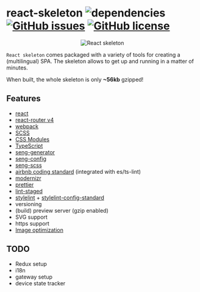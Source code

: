 # react-skeleton ![dependencies](https://img.shields.io/david/hjeti/react-skeleton.svg?style=flat-square) [![GitHub issues](https://img.shields.io/github/issues/hjeti/react-skeleton.svg?style=flat-square)](https://github.com/hjeti/react-skeleton/issues) [![GitHub license](https://img.shields.io/badge/license-MIT-blue.svg?style=flat-square)](https://raw.githubusercontent.com/hjeti/react-skeleton/master/LICENSE)

<p align="center">
    <img src="https://upload.wikimedia.org/wikipedia/commons/a/a7/React-icon.svg" alt="React skeleton" />
</p>

`React skeleton` comes packaged with a variety of tools for creating a (multilingual) SPA. The 
skeleton allows to get up and running in a matter of minutes.

When built, the whole skeleton is only **~56kb** gzipped!

## Features

* [react](https://github.com/facebook/react)
* [react-router v4](https://github.com/ReactTraining/react-router)
* [webpack](https://github.com/webpack/webpack)
* [SCSS](https://github.com/sass/sass)
* [CSS Modules](https://github.com/css-modules/css-modules)
* [TypeScript](https://github.com/Microsoft/TypeScript)
* [seng-generator](https://github.com/mediamonks/seng-generator)
* [seng-config](https://github.com/mediamonks/seng-config)
* [seng-scss](https://github.com/mediamonks/seng-scss)
* [airbnb coding standard](https://github.com/airbnb/javascript) (integrated with es/ts-lint)
* [modernizr](https://github.com/Modernizr/Modernizr)
* [prettier](https://prettier.io/)
* [lint-staged](https://github.com/okonet/lint-staged)
* [stylelint](https://github.com/stylelint/stylelint) + [stylelint-config-standard](https://github.com/stylelint/stylelint-config-standard)
* versioning
* (build) preview server (gzip enabled)
* SVG support
* https support
* [Image optimization](https://github.com/Klathmon/imagemin-webpack-plugin)

## TODO
* Redux setup
* i18n
* gateway setup
* device state tracker
